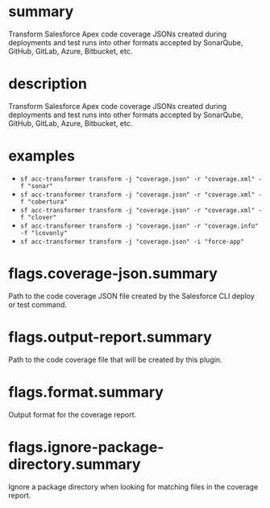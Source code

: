 # summary

Transform Salesforce Apex code coverage JSONs created during deployments and test runs into other formats accepted by SonarQube, GitHub, GitLab, Azure, Bitbucket, etc.

# description

Transform Salesforce Apex code coverage JSONs created during deployments and test runs into other formats accepted by SonarQube, GitHub, GitLab, Azure, Bitbucket, etc.

# examples

- `sf acc-transformer transform -j "coverage.json" -r "coverage.xml" -f "sonar"`
- `sf acc-transformer transform -j "coverage.json" -r "coverage.xml" -f "cobertura"`
- `sf acc-transformer transform -j "coverage.json" -r "coverage.xml" -f "clover"`
- `sf acc-transformer transform -j "coverage.json" -r "coverage.info" -f "lcovonly"`
- `sf acc-transformer transform -j "coverage.json" -i "force-app"`

# flags.coverage-json.summary

Path to the code coverage JSON file created by the Salesforce CLI deploy or test command.

# flags.output-report.summary

Path to the code coverage file that will be created by this plugin.

# flags.format.summary

Output format for the coverage report.

# flags.ignore-package-directory.summary

Ignore a package directory when looking for matching files in the coverage report.
